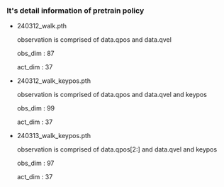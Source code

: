 ### It's detail information of pretrain policy

- 240312_walk.pth

    observation is comprised of data.qpos and data.qvel

    obs_dim : 87

    act_dim : 37

- 240312_walk_keypos.pth

    observation is comprised of data.qpos and data.qvel and keypos

    obs_dim : 99

    act_dim : 37

- 240313_walk_keypos.pth

    observation is comprised of data.qpos[2:] and data.qvel and keypos

    obs_dim : 97

    act_dim : 37